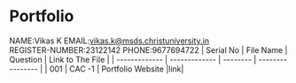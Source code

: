 # Portfolio
NAME:Vikas K
EMAIL:vikas.k@msds.christuniversity.in\
REGISTER-NUMBER:23122142
PHONE:9677694722
| Serial No     | File Name        | Question   | Link to The File  |
| ------------- | ------------- | --------   | ----------------  |
|  001          | CAC -1       | Portfolio Website           |link|
